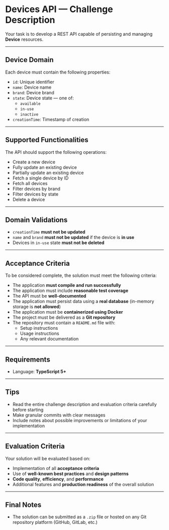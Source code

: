 # Devices API — Challenge Description

Your task is to develop a REST API capable of persisting and managing **Device** resources.

---

## Device Domain

Each device must contain the following properties:

- `id`: Unique identifier
- `name`: Device name
- `brand`: Device brand
- `state`: Device state — one of:
  - `available`
  - `in-use`
  - `inactive`
- `creationTime`: Timestamp of creation

---

## Supported Functionalities

The API should support the following operations:

- Create a new device
- Fully update an existing device
- Partially update an existing device
- Fetch a single device by ID
- Fetch all devices
- Filter devices by brand
- Filter devices by state
- Delete a device

---

## Domain Validations

- `creationTime` **must not be updated**
- `name` and `brand` **must not be updated** if the device is **in use**
- Devices in `in-use` state **must not be deleted**

---

## Acceptance Criteria

To be considered complete, the solution must meet the following criteria:

- The application **must compile and run successfully**
- The application must include **reasonable test coverage**
- The API must be **well-documented**
- The application must persist data using a **real database** (in-memory storage is **not allowed**)
- The application must be **containerized using Docker**
- The project must be delivered as a **Git repository**
- The repository must contain a `README.md` file with:
  - Setup instructions
  - Usage instructions
  - Any relevant documentation

---

## Requirements

- Language: **TypeScript 5+**

---

## Tips

- Read the entire challenge description and evaluation criteria carefully before starting
- Make granular commits with clear messages
- Include notes about possible improvements or limitations of your implementation

---

## Evaluation Criteria

Your solution will be evaluated based on:

- Implementation of all **acceptance criteria**
- Use of **well-known best practices** and **design patterns**
- **Code quality**, **efficiency**, and **performance**
- Additional features and **production readiness** of the overall solution

---

## Final Notes

- The solution can be submitted as a `.zip` file or hosted on any Git repository platform (GitHub, GitLab, etc.)
